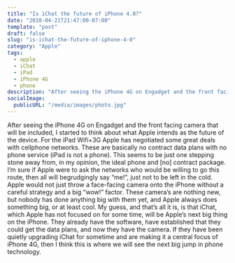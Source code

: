 ```yaml
---
title: "Is iChat the future of iPhone 4.0?"
date: "2010-04-21T21:47:00-07:00"
template: "post"
draft: false
slug: "is-ichat-the-future-of-iphone-4-0"
category: "Apple"
tags:
  - apple
  - iChat
  - iPad
  - iPhone 4G
  - phone
description: "After seeing the iPhone 4G on Engadget and the front facing camera that will be included, I started to think about what Apple intends as the future of the"
socialImage:
  publicURL: "/media/images/photo.jpg"
---
```

After seeing the iPhone 4G on Engadget and the front facing camera that will be included, I started to think about what Apple intends as the future of the device. For the iPad Wifi+3G Apple has negotiated some great deals with cellphone networks. These are basically no contract data plans with no phone service (iPad is not a phone). This seems to be just one stepping stone away from, in my opinion, the ideal phone and \[no\] contract package. I’m sure if Apple were to ask the networks who would be willing to go this route, then all will&nbsp;begrudgingly&nbsp;say “me!”, just not to be left in the cold. Apple would not just throw a face-facing camera onto the iPhone without a careful strategy and a big “wow!” factor. These camera’s are nothing new, but nobody has done anything big with them yet, and Apple always does something big, or at least cool. My guess, and that’s all it is, is that iChat, which Apple has not focused on for some time, will be Apple’s next big thing on the iPhone. They already have the software, have established that they could get the data plans, and now they have the camera. If they have been quietly upgrading iChat for sometime and are making it a central focus of iPhone 4G, then I think this is where we will see the next big jump in phone technology.

